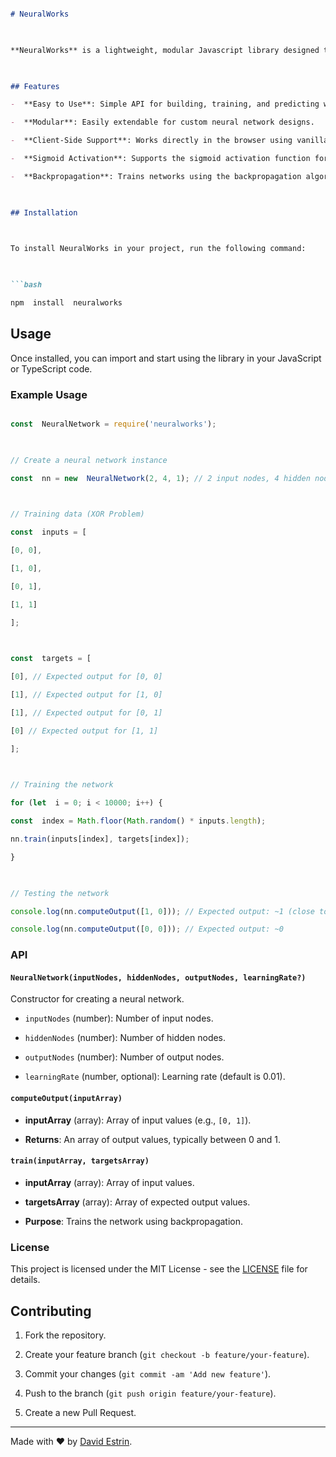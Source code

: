 
```markdown

# NeuralWorks

  

**NeuralWorks** is a lightweight, modular Javascript library designed to create and train neural networks directly in the browser or on Node.js environments. With a focus on simplicity and flexibility, NeuralWorks empowers developers to build neural networks without the need for complex dependencies.

  

## Features

-  **Easy to Use**: Simple API for building, training, and predicting with neural networks.

-  **Modular**: Easily extendable for custom neural network designs.

-  **Client-Side Support**: Works directly in the browser using vanilla JavaScript, as well as on Node.js.

-  **Sigmoid Activation**: Supports the sigmoid activation function for smooth output scaling.

-  **Backpropagation**: Trains networks using the backpropagation algorithm.

  

## Installation

  

To install NeuralWorks in your project, run the following command:

  

```bash

npm  install  neuralworks

```

  

## Usage

  

Once installed, you can import and start using the library in your JavaScript or TypeScript code.

  

### Example Usage

  

```javascript

const  NeuralNetwork = require('neuralworks');

  

// Create a neural network instance

const  nn = new  NeuralNetwork(2, 4, 1); // 2 input nodes, 4 hidden nodes, 1 output node

  

// Training data (XOR Problem)

const  inputs = [

[0, 0],

[1, 0],

[0, 1],

[1, 1]

];

  

const  targets = [

[0], // Expected output for [0, 0]

[1], // Expected output for [1, 0]

[1], // Expected output for [0, 1]

[0] // Expected output for [1, 1]

];

  

// Training the network

for (let  i = 0; i < 10000; i++) {

const  index = Math.floor(Math.random() * inputs.length);

nn.train(inputs[index], targets[index]);

}

  

// Testing the network

console.log(nn.computeOutput([1, 0])); // Expected output: ~1 (close to 1 for XOR problem)

console.log(nn.computeOutput([0, 0])); // Expected output: ~0

```

  

### API

  

#### `NeuralNetwork(inputNodes, hiddenNodes, outputNodes, learningRate?)`

  

Constructor for creating a neural network.

  

-  `inputNodes` (number): Number of input nodes.

-  `hiddenNodes` (number): Number of hidden nodes.

-  `outputNodes` (number): Number of output nodes.

-  `learningRate` (number, optional): Learning rate (default is 0.01).

  

#### `computeOutput(inputArray)`

  

-  **inputArray** (array): Array of input values (e.g., `[0, 1]`).

-  **Returns**: An array of output values, typically between 0 and 1.

  

#### `train(inputArray, targetsArray)`

  

-  **inputArray** (array): Array of input values.

-  **targetsArray** (array): Array of expected output values.

-  **Purpose**: Trains the network using backpropagation.

  

### License


This project is licensed under the MIT License - see the [LICENSE](./LICENSE) file for details.


  

## Contributing

  

1. Fork the repository.

2. Create your feature branch (`git checkout -b feature/your-feature`).

3. Commit your changes (`git commit -am 'Add new feature'`).

4. Push to the branch (`git push origin feature/your-feature`).

5. Create a new Pull Request.

  

---

  

Made with ❤️ by [David Estrin](https://github.com/estrindavid).